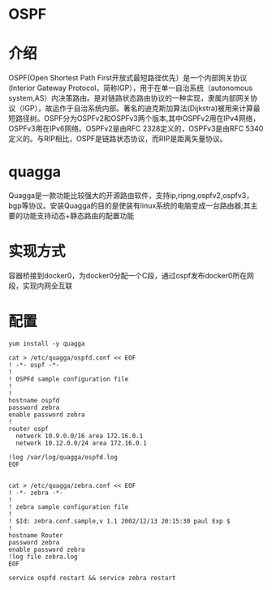 # OSPF

# 介绍

OSPF(Open Shortest Path First开放式最短路径优先）是一个内部网关协议(Interior Gateway Protocol，简称IGP），用于在单一自治系统（autonomous system,AS）内决策路由。是对链路状态路由协议的一种实现，隶属内部网关协议（IGP），故运作于自治系统内部。著名的迪克斯加算法(Dijkstra)被用来计算最短路径树。OSPF分为OSPFv2和OSPFv3两个版本,其中OSPFv2用在IPv4网络，OSPFv3用在IPv6网络。OSPFv2是由RFC 2328定义的，OSPFv3是由RFC 5340定义的。与RIP相比，OSPF是链路状态协议，而RIP是距离矢量协议。

# quagga

Quagga是一款功能比较强大的开源路由软件，支持ip,ripng,ospfv2,ospfv3，bgp等协议。安装Quagga的目的是使装有linux系统的电脑变成一台路由器;其主要的功能支持动态+静态路由的配置功能

# 实现方式

容器桥接到docker0，为docker0分配一个C段，通过ospf发布docker0所在网段，实现内网全互联

# 配置

```
yum install -y quagga

cat > /etc/quagga/ospfd.conf << EOF
! -*- ospf -*-
!
! OSPFd sample configuration file
!
!
hostname ospfd
password zebra
enable password zebra
!
router ospf
  network 10.9.0.0/16 area 172.16.0.1
  network 10.12.0.0/24 area 172.16.0.1

!log /var/log/quagga/ospfd.log
EOF


cat > /etc/quagga/zebra.conf << EOF
! -*- zebra -*-
!
! zebra sample configuration file
!
! $Id: zebra.conf.sample,v 1.1 2002/12/13 20:15:30 paul Exp $
!
hostname Router
password zebra
enable password zebra
!log file zebra.log
EOF

service ospfd restart && service zebra restart
```